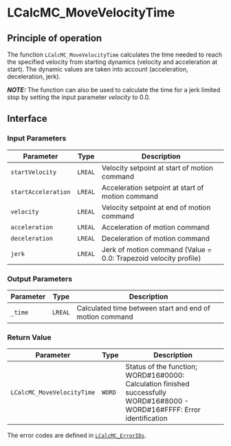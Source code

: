 # LCalcMC_MoveVelocityTime

## Principle of operation

The function `LCalcMC_MoveVelocityTime` calculates the time needed to reach the specified velocity from starting dynamics (velocity and acceleration at start). The dynamic values are taken into account (acceleration, deceleration, jerk).

**_NOTE:_** The function can also be used to calculate the time for a jerk limited stop by setting the input parameter _velocity_ to 0.0.

## Interface

### Input Parameters

| Parameter | Type | Description |
|-----------|------|-------------|
| `startVelocity` | `LREAL` | Velocity setpoint at start of motion command |
| `startAcceleration` | `LREAL` | Acceleration setpoint at start of motion command |
| `velocity` | `LREAL` | Velocity setpoint at end of motion command |
| `acceleration` | `LREAL` | Acceleration of motion command |
| `deceleration` | `LREAL` | Deceleration of motion command |
| `jerk` | `LREAL` | Jerk of motion command (Value = 0.0: Trapezoid velocity profile) |

### Output Parameters

| Parameter | Type | Description |
|-----------|------|-------------|
| `_time` | `LREAL` | Calculated time between start and end of motion command |

### Return Value

| Parameter | Type | Description |
|-----------|------|-------------|
| `LCalcMC_MoveVelocityTime` | `WORD` | Status of the function; WORD#16#0000: Calculation finished successfully <br/> WORD#16#8000 - WORD#16#FFFF: Error identification |

The error codes are defined in [`LCalcMC_ErrorIDs`](../constants/LCalcMC_ErrorIDs.md).
